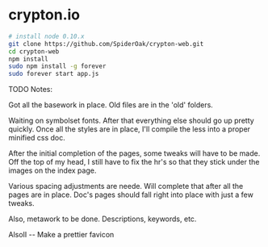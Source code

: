# crypton.io

````bash
# install node 0.10.x
git clone https://github.com/SpiderOak/crypton-web.git
cd crypton-web
npm install
sudo npm install -g forever
sudo forever start app.js
````

TODO Notes:

Got all the basework in place.
Old files are in the 'old' folders.

Waiting on symbolset fonts. After that everything else should go up pretty quickly.
Once all the styles are in place, I'll compile the less into a proper minified css doc.

After the initial completion of the pages, some tweaks will have to be made.
Off the top of my head, I still have to fix the hr's so that they stick under the images on the index page.

Various spacing adjustments are neede. Will complete that after all the pages are in place.
Doc's pages should fall right into place with just a few tweaks.

Also, metawork to be done. Descriptions, keywords, etc.

AlsoII -- Make a prettier favicon
